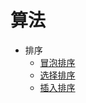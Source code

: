 # 算法

- 排序
  - [冒泡排序](./sort/bubble-sort)
  - [选择排序](./sort/insertion-sort)
  - [插入排序](./sort/selection-sort)

